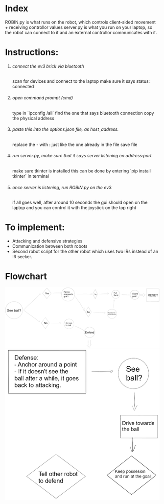 # Index
ROBIN.py is what runs on the robot, which controls client-sided movement + receiving controllor values
server.py is what you run on your laptop, so the robot can connect to it and an external controllor communicates with it.

# Instructions:
1. <h6>connect the ev3 brick via bluetooth</h6>
	scan for devices and connect to the laptop
	make sure it says status: connected
2. <h6>open command prompt (cmd)</h6>
	type in `ipconfig /all`
	find the one that says bluetooth connection
	copy the physical address
3. <h6>paste this into the options.json file, as host_address.</h6>
	replace the - with : just like the one already in the file
	save file
4. <h6>run server.py, make sure that it says server listening on address:port.</h6>
	make sure tkinter is installed
	this can be done by entering `pip install tkinter` in terminal
5. <h6>once server is listening, run ROBIN.py on the ev3.</h6>
	if all goes well, after around 10 seconds the gui should open on the laptop and you can control it with the joystick on the top right

# To implement:
- Attacking and defensive strategies
- Communication between both robots
- Second robot script for the other robot which uses two IRs instead of an IR seeker.

# Flowchart
![Flowchart](/assets/img1.png?raw=true "Flowchart")
![Defense](/assets/img2.png?raw=true "Defense")